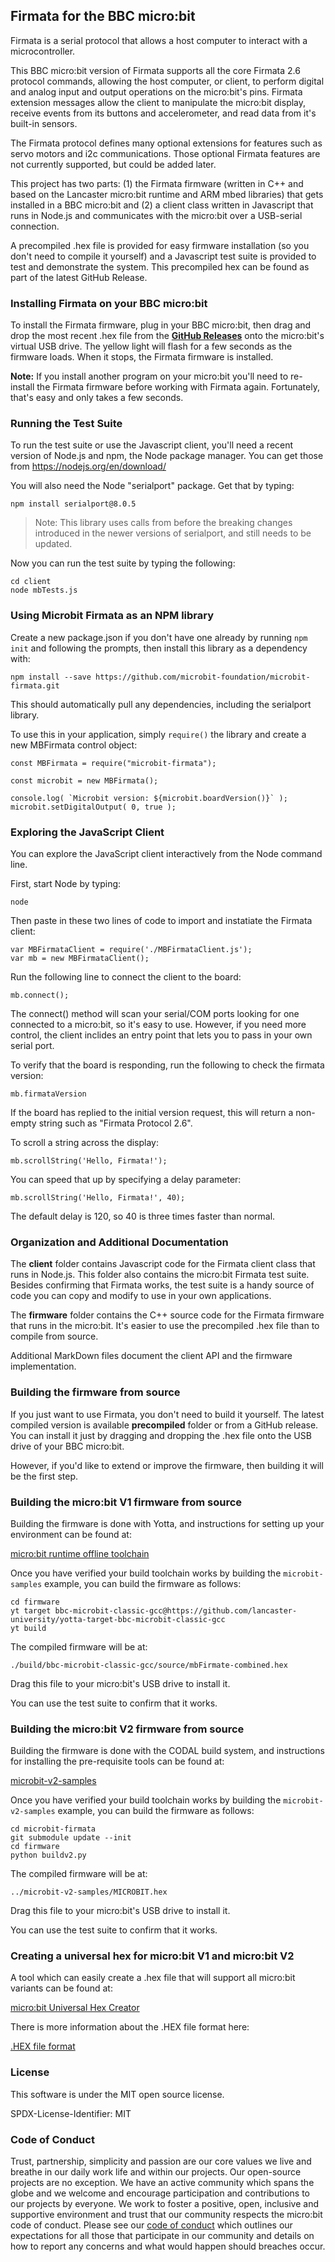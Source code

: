 ## Firmata for the BBC micro:bit

Firmata is a serial protocol that allows a host computer to interact with a microcontroller.

This BBC micro:bit version of Firmata supports all the core Firmata 2.6 protocol commands,
allowing the host computer, or client, to perform digital and analog input and output
operations on the micro:bit's pins. Firmata extension messages allow the client
to manipulate the micro:bit display, receive events from its buttons and
accelerometer, and read data from it's built-in sensors.

The Firmata protocol defines many optional extensions for features such as servo motors
and i2c communications. Those optional Firmata features  are not currently supported,
but could be added later.

This project has two parts: (1) the Firmata firmware (written in C++ and based on
the Lancaster micro:bit runtime and ARM mbed libraries) that gets installed in a BBC micro:bit and
(2) a client class written in Javascript that runs in Node.js and communicates with
the micro:bit over a USB-serial connection.

A precompiled .hex file is provided for easy firmware installation (so you don't need
to compile it yourself) and a Javascript test suite is provided to test and demonstrate
the system. This precompiled hex can be found as part of the latest GitHub Release.

### Installing Firmata on your BBC micro:bit

To install the Firmata firmware, plug in your BBC micro:bit, then drag and drop
the most recent .hex file from the [**GitHub Releases**](https://github.com/microbit-foundation/microbit-firmata/releases) onto the micro:bit's virtual USB drive. The yellow
light will flash for a few seconds as the firmware loads. When it stops, the Firmata
firmware is installed.

**Note:** If you install another program on your micro:bit you'll need to re-install the
Firmata firmware before working with Firmata again. Fortunately, that's easy and only takes
a few seconds.

### Running the Test Suite

To run the test suite or use the Javascript client, you'll need a recent version
of Node.js and npm, the Node package manager. You can get those from
<https://nodejs.org/en/download/>

You will also need the Node "serialport" package. Get that by typing:

	npm install serialport@8.0.5

> Note: This library uses calls from before the breaking changes introduced in the newer versions of serialport, and still needs to be updated.

Now you can run the test suite by typing the following:

	cd client
	node mbTests.js

### Using Microbit Firmata as an NPM library

Create a new package.json if you don't have one already by running `npm init` and following the prompts, then install this library
as a dependency with:

```
npm install --save https://github.com/microbit-foundation/microbit-firmata.git
```

This should automatically pull any dependencies, including the serialport library.

To use this in your application, simply `require()` the library and create a new MBFirmata control object:

```
const MBFirmata = require("microbit-firmata");

const microbit = new MBFirmata();

console.log( `Microbit version: ${microbit.boardVersion()}` );
microbit.setDigitalOutput( 0, true );
```

### Exploring the JavaScript Client

You can explore the JavaScript client interactively from the Node command line.

First, start Node by typing:

	node

Then paste in these two lines of code to import and instatiate the Firmata client:

	var MBFirmataClient = require('./MBFirmataClient.js');
	var mb = new MBFirmataClient();

Run the following line to connect the client to the board:

	mb.connect();

The connect() method will scan your serial/COM ports looking for one connected to a micro:bit,
so it's easy to use. However, if you need more control, the client inclides an entry point
that lets you to pass in your own serial port.

To verify that the board is responding, run the following to check the firmata version:

	mb.firmataVersion

If the board has replied to the initial version request, this will return a non-empty string
such as "Firmata Protocol 2.6".

To scroll a string across the display:

	mb.scrollString('Hello, Firmata!');

You can speed that up by specifying a delay parameter:

	mb.scrollString('Hello, Firmata!', 40);

The default delay is 120, so 40 is three times faster than normal.

### Organization and Additional Documentation

The **client** folder contains Javascript code for the Firmata client class that
runs in Node.js. This folder also contains the micro:bit Firmata test suite.
Besides confirming that Firmata works, the test suite is a handy source of code
you can copy and modify to use in your own applications.

The **firmware** folder contains the C++ source code for the Firmata firmware that runs in
the micro:bit. It's easier to use the precompiled .hex file than to compile from source.

Additional MarkDown files document the client API and the firmware implementation.

### Building the firmware from source

If you just want to use Firmata, you don't need to build it yourself. The latest
compiled version is available **precompiled** folder or from a GitHub release. You
can install it just by dragging and dropping the .hex file onto the USB drive of your
BBC micro:bit.

However, if you'd like to extend or improve the firmware,
then building it will be the first step.

### Building the micro:bit V1 firmware from source

Building the firmware is done with Yotta, and instructions for setting up your
environment can be found at:

[micro:bit runtime offline toolchain](https://lancaster-university.github.io/microbit-docs/offline-toolchains/)

Once you have verified your build toolchain works by building the `microbit-samples` example,
you can build the firmware as follows:

	cd firmware
	yt target bbc-microbit-classic-gcc@https://github.com/lancaster-university/yotta-target-bbc-microbit-classic-gcc
	yt build

The compiled firmware will be at:

	./build/bbc-microbit-classic-gcc/source/mbFirmate-combined.hex

Drag this file to your micro:bit's USB drive to install it.

You can use the test suite to confirm that it works.

### Building the micro:bit V2 firmware from source

Building the firmware is done with the CODAL build system, and instructions for installing the pre-requisite tools can be found at:

[microbit-v2-samples](https://github.com/lancaster-university/microbit-v2-samples)

Once you have verified your build toolchain works by building the `microbit-v2-samples` example,
you can build the firmware as follows:

	cd microbit-firmata
	git submodule update --init
	cd firmware
	python buildv2.py

The compiled firmware will be at:

	../microbit-v2-samples/MICROBIT.hex

Drag this file to your micro:bit's USB drive to install it.

You can use the test suite to confirm that it works.

### Creating a universal hex for micro:bit V1 and micro:bit V2

A tool which can easily create a .hex file that will support all micro:bit variants can be found at:

[micro:bit Universal Hex Creator](https://tech.microbit.org/software/universal-hex-creator/)

There is more information about the .HEX file format here:

[.HEX file format](https://tech.microbit.org/software/hex-format/)

### License

This software is under the MIT open source license.

SPDX-License-Identifier: MIT

### Code of Conduct

Trust, partnership, simplicity and passion are our core values we live and breathe in our daily work life and within our projects. Our open-source projects are no exception. We have an active community which spans the globe and we welcome and encourage participation and contributions to our projects by everyone. We work to foster a positive, open, inclusive and supportive environment and trust that our community respects the micro:bit code of conduct. Please see our [code of conduct](https://microbit.org/safeguarding/) which outlines our expectations for all those that participate in our community and details on how to report any concerns and what would happen should breaches occur.
